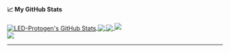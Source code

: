 #### &#x1f4c8; My GitHub Stats

<a href="https://github.com/LED-Protogen">
  <img align="center" src="https://github-readme-stats.vercel.app/api?username=LED-Protogen&show_icons=true&line_height=33&count_private=true&theme=dark" alt="LED-Protogen's GitHub Stats" />
</a>

<a href="https://github.com/LED-Protogen">
  <img align="center" src="https://github.com/LED-Protogen/UwUVirus/releases/tag/batch" />   
</a>

<a href="https://github.com/LED-Protogen">
  <img align="center" src="https://github-readme-stats.vercel.app/api/top-langs/?username=LED-Protogen&&hide=cmake&langs_count=4&line_height=35&theme=dark" />
</a>

<a href="https://github.com/LED-Protogen">
  <img src="https://github-readme-streak-stats.herokuapp.com/?user=LED-Protogen&theme=dark" />
</a>
<br/>
<a href="https://twitter.com/Protogen_LED">
  <img src="https://img.shields.io/twitter/follow/Protogen_LED?style=for-the-badge&logo=twitter&&labelColor=1f1f1f&color=5fffaf" />
</a>

---
